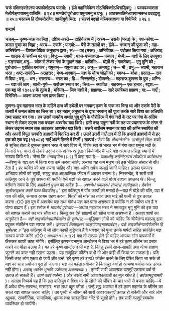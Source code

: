 **चक्रं दक्षिणहस्तेऽस्य पद्मकोशोऽस्य पादयो: ।** **ईजे महाभिषेकेण सोऽभिषिक्तोऽधिराड्विभु: ।** **पञ्चपञ्चाशता मेध्यैर्गङ्गायामनु वाजिभि: ॥ २४॥** **मामतेयं पुरोधाय यमुनामनु च प्रभु: ।** **अष्टसप्ततिमेध्याश्वान्बबन्ध प्रददद्वसु ॥ २५॥** **भरतस्य हि दौष्मन्तेरग्नि: साचीगुणे चित: ।** **सहस्रं बद्वशो यस्मिन्ब्राह्मणा गा विभेजिरे ॥ २६॥** 

**शब्दार्थ** 

**चक्रम्—** **कृष्ण-चक्र का चिह्न** **; दक्षिण-हस्ते—** **दाहिने हाथ में** **; अस्य—** **उसके (भरत) के** **; पद्म-कोश:—** **कमल गुच्छ का चिह्नï** **;** **अस्य—** **उसके** **; पादयो:—** **पैरों के तलवों पर** **; ईजे—** **भगवान् की पूजा की** **; महा-अभिषेकेण—** **विशाल वैदिक अनुष्ठान द्वारा** **; स:—** **वह (भरत)** **; अभिषिक्त:—** **पदोन्नत किया गया** **; अधिराट्—** **शासक के सर्वोच्च पद पर** **; विभु:—** **स्वामी** **; पञ्च-पञ्चाशता—** **पचपन** **;** **मेध्यै:—** **यज्ञों के लिए उपयुक्त** **; गङ्गायाम् अनु—** **स्रोत से लेकर गंगा के मुहाने तक** **; वाजिभि:—** **घोड़ों से** **; मामतेयम्—** **भृगु मुनि को** **;** **पुरोधाय—** **पुरोहित बनाकर** **; यमुनाम्—** **यमुना तट पर** **; अनु—** **क्रमबद्ध** **; च—** **भी** **; प्रभु:—** **स्वामी, महाराज भरत** **; अष्ट-सप्तति—** **अठहत्तर** **; मेध्य-अश्वान्—** **यज्ञ के योग्य घोड़ों को** **; बबन्ध—** **बाँधा** **; प्रददत्—** **दान में दिया** **; वसु—** **धन** **; भरतस्य—** **भरत का** **; हि—** **निस्सन्देह** **; दौष्मन्ते:—** **महाराज दुष्मन्त के पुत्र** **; अग्नि:—** **यज्ञ की आग** **; साची-गुणे—** **सर्वोत्तम स्थान पर** **; चित:—** **स्थापित** **; सहस्रम्—** **एक हजार** **; बद्वश:—** **एक बद्व जो १३०८४ के तुल्य है** **; यस्मिन्—** **जिन यज्ञों में** **; ब्राह्मणा:—** **सारे उपस्थित ब्राह्मण** **; गा:—** **गाएँ** **;** **विभेजिरे—** **अपना अपना भाग प्राप्त किया।** **.** 

**दुष्मन्त-पुत्र महाराज भरत के दाहिने हाथ की हथेली पर भगवान् कृष्ण के चक्र का चिन्ह था** **और उसके पैरों के तलवों में कमल कोश का चिन्ह था। वह महान् अनुष्ठान के द्वारा भगवान् की** **पूजा करके सारे विश्व का अधिपति तथा सम्राट बन गया। तब उसने मामतेय अर्थात् भृगु मुनि के** **पौरोहित्य में गंगा नदी के तट पर गंगा के अंतिम स्थान से लेकर उद्गम तक पचपन अश्वमेध यज्ञ** **किये। इसी तरह यमुना नदी के तट पर प्रयागराज के संगम से लेकर उद्गम स्थान तक अठहत्तर** **अश्वमेध यज्ञ किये। उसने सर्वोत्तम स्थान पर यज्ञ की अग्नि स्थापित की और अपनी विपुल सश्पत्ति** **ब्राह्मणों में वितरित कर दी। उसने इतनी गाएँ दान में दीं कि हजारों ब्राह्मणों में से हर एक को एक** **बद्व (१३०८४) गाएँ अपने हिस्से में मिलीं।** **तात्पर्य :** जैसा कि *दौष्मन्तेरग्नि: साचीगुणे चित:* शब्दों से सूचित होता है दुष्मन्त कुमार भरत ने सारे विश्व में, विशेष रूप से भारत भर में गंगा तथा यमुना नदी के किनारों पर, अन्त से लेकर उद्गम तक अनेक अनुष्ठान किये और ये सारे यज्ञ अत्यन्त प्रसिद्ध स्थानों में सश्पन्न किये गये। जैसा कि *भगवद्गीता* (३.९) में कहा गया है— *यज्ञार्थात् कर्मणोऽन्यत्र लोकोऽयं कर्मबन्धन:* —विष्णु के यज्ञ रूप में किया गया कर्म करना चाहिए अन्यथा यह कर्म मनुष्य को इस भौतिक संसार से बाँध देता है। हर व्यक्ति को यज्ञ करना चाहिए और यज्ञ-अग्नि सर्वत्र जलाई जानी चाहिए। इसका एकमात्र अभिप्राय लोगों को सुखी, समृद्ध तथा आध्यात्मिक जीवन में अग्रसर बनाना है। निस्सन्देह, ये सारी बातें कलियुग आने के पूर्व सश्भव थीं क्योंकि ऐसे यज्ञों को सश्पन्न करने वाले योग्य ब्राह्मण उपलब्ध थे। किन्तु वर्तमान समय के लिए *ब्रह्मवैवर्त पुराण* का आदेश है— *अश्वमेधं गवालश्भं संन्यासं पलपैतृकम्।* *देवरेण सुतोप्तङ्क्षत्त कलौ पञ्च विवर्जयेत्॥* ''इस कलियुग में पाँच कार्यों की मनाही है—यज्ञ में घोड़े की बलि, यज्ञ में गाय की बलि, संन्यास आश्रम ग्रहण करना, पितरों को मांस का तर्पण तथा भाई की पत्नी से पुत्र उत्पन्न करना।ÓÓ इस युग में अश्वमेध यज्ञ तथा गोमेध यज्ञ कर पाना असश्भव है क्योंकि न तो पर्याप्त धन है न योग्य ब्राह्मण हैं। इस श्लोक में *मामतेयं पुरोधाय* —अर्थात् महाराज भरत ने ममतापुत्र भृगु मुनि को इस यज्ञ को सश्पन्न कराने का भार सौंपा था। किन्तु अब ऐसे ब्राह्मणों को खोज पाना असश्भव है। अतएव शाषों का अनुमोदन है— *यज्ञै* *सङ्कीर्तनप्रायैर्यजन्ति हि सुमेधस:* —बुद्धिमान लोगों को चाहिए कि श्रीचैतन्य महाप्रभु द्वारा प्रवॢतत संकीर्तन यज्ञ सश्पन्न करें। *कृष्णवर्णं त्विषाकृष्णं साङ्गोपाङ्गाषपार्षदम्।* *यज्ञै सङ्कीर्तनप्रायैर्यजन्ति हि सुमेधस:॥* ''इस कलियुग में जो लोग काफी बुद्धिमान हैं वे भगवान् की पूजा उनके पार्षदों सहित संकीर्तन यज्ञ सश्पन्न करके करेंगे।ÓÓ ( *भागवत* ११.५.३२) यज्ञ तो सश्पन्न होने ही चाहिए अन्यथा लोग पापकर्मों में फँसकर काफी कष्ट भोगेंगे। इसीलिए कृष्णभावनामृत आन्दोलन ने विश्व भर में हरे कृष्ण कीर्तन का प्रचार करने का बीड़ा उठाया है। यह हरे कृष्ण आन्दोलन भी यज्ञ है, किन्तु इसमें साज-सामग्री तथा योग्य ब्राह्मण जुटाने का कष्ट नहीं उठाना पड़ता। यह सामूहिक कीर्तन कभी भी और कहीं भी किया जा सकता है। यदि किसी तरह लोग एकत्र हो जायें और उन्हें 'हरे कृष्ण हरे रामÓ कीर्तन करने के लिए प्रेरित किया जा सके तो यज्ञ का सारा प्रयोजन पूरा हो जाएगा। यज्ञ का पहला प्रयोजन है कि प्रचुर वर्षा हो अन्यथा पर्याप्त अन्न उत्पन्न नहीं होगा ( *अन्नाद् भवन्ति भूतानि पर्जन्याद् अन्नसश्भव:* )। हमारी सारी आवश्यक वस्तुएँ एकमात्र वर्षा से उत्पन्न हो सकती हैं ( *कामं ववर्ष पर्जन्य:* ) और धरती सभी आवश्यकताओं का मूल स्रोत है ( *सर्वकामदुघामही* )। अतएव निष्कर्ष यह है कि इस कलियुग में विश्व भर के लोगों को जीवन के चार पापों से बचना चाहिए—ये हैं अवैध यौन-सश्बन्ध, मांसाहार, नशा तथा द्यूत क्रीड़ा। उन्हें शुद्ध अवस्था में हरे कृष्ण महामंत्र के कीर्तन का सरल यज्ञ सश्पन्न करना चाहिए। तब पृथ्वी से जीवन की सारी आवश्यकताएँ उत्पन्न हो सकेंगी और सारे लोग आॢथक, राजनीतिक, सामाजिक, धाॢमक तथा सांस्कृतिक ²ष्टि से सुखी होंगे। तब सारी वस्तुएँ स्वयमेव व्यवस्थित हो जायेंगी।  